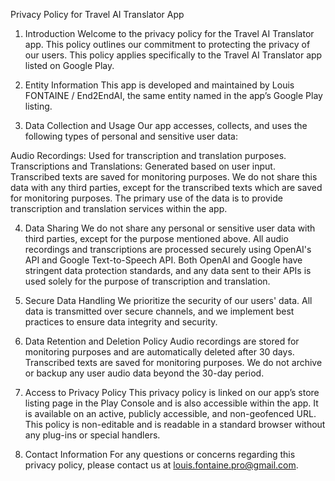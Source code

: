 Privacy Policy for Travel AI Translator App
1. Introduction
Welcome to the privacy policy for the Travel AI Translator app. This policy outlines our commitment to protecting the privacy of our users. This policy applies specifically to the Travel AI Translator app listed on Google Play.

2. Entity Information
This app is developed and maintained by Louis FONTAINE / End2EndAI, the same entity named in the app’s Google Play listing.

3. Data Collection and Usage
Our app accesses, collects, and uses the following types of personal and sensitive user data:

Audio Recordings: Used for transcription and translation purposes.
Transcriptions and Translations: Generated based on user input. Transcribed texts are saved for monitoring purposes.
We do not share this data with any third parties, except for the transcribed texts which are saved for monitoring purposes. The primary use of the data is to provide transcription and translation services within the app.

4. Data Sharing
We do not share any personal or sensitive user data with third parties, except for the purpose mentioned above. All audio recordings and transcriptions are processed securely using OpenAI's API and Google Text-to-Speech API. Both OpenAI and Google have stringent data protection standards, and any data sent to their APIs is used solely for the purpose of transcription and translation.

5. Secure Data Handling
We prioritize the security of our users' data. All data is transmitted over secure channels, and we implement best practices to ensure data integrity and security.

6. Data Retention and Deletion Policy
Audio recordings are stored for monitoring purposes and are automatically deleted after 30 days. Transcribed texts are saved for monitoring purposes. We do not archive or backup any user audio data beyond the 30-day period.

7. Access to Privacy Policy
This privacy policy is linked on our app’s store listing page in the Play Console and is also accessible within the app. It is available on an active, publicly accessible, and non-geofenced URL. This policy is non-editable and is readable in a standard browser without any plug-ins or special handlers.

8. Contact Information
For any questions or concerns regarding this privacy policy, please contact us at louis.fontaine.pro@gmail.com.

